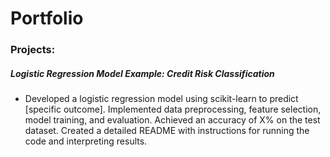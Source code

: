 # Portfolio
### Projects:
##### Logistic Regression Model Example: Credit Risk Classification 
* Developed a logistic regression model using scikit-learn to predict [specific outcome].
Implemented data preprocessing, feature selection, model training, and evaluation.
Achieved an accuracy of X% on the test dataset.
Created a detailed README with instructions for running the code and interpreting results.
